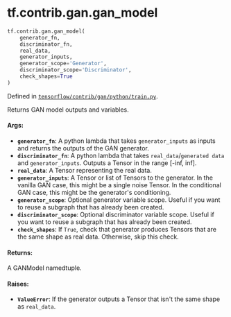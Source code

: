 <div itemscope itemtype="http://developers.google.com/ReferenceObject">
<meta itemprop="name" content="tf.contrib.gan.gan_model" />
<meta itemprop="path" content="Stable" />
</div>

# tf.contrib.gan.gan_model

``` python
tf.contrib.gan.gan_model(
    generator_fn,
    discriminator_fn,
    real_data,
    generator_inputs,
    generator_scope='Generator',
    discriminator_scope='Discriminator',
    check_shapes=True
)
```



Defined in [`tensorflow/contrib/gan/python/train.py`](https://www.tensorflow.org/code/tensorflow/contrib/gan/python/train.py).

Returns GAN model outputs and variables.

#### Args:

* <b>`generator_fn`</b>: A python lambda that takes `generator_inputs` as inputs and
    returns the outputs of the GAN generator.
* <b>`discriminator_fn`</b>: A python lambda that takes `real_data`/`generated data`
    and `generator_inputs`. Outputs a Tensor in the range [-inf, inf].
* <b>`real_data`</b>: A Tensor representing the real data.
* <b>`generator_inputs`</b>: A Tensor or list of Tensors to the generator. In the
    vanilla GAN case, this might be a single noise Tensor. In the conditional
    GAN case, this might be the generator's conditioning.
* <b>`generator_scope`</b>: Optional generator variable scope. Useful if you want to
    reuse a subgraph that has already been created.
* <b>`discriminator_scope`</b>: Optional discriminator variable scope. Useful if you
    want to reuse a subgraph that has already been created.
* <b>`check_shapes`</b>: If `True`, check that generator produces Tensors that are the
    same shape as real data. Otherwise, skip this check.


#### Returns:

A GANModel namedtuple.


#### Raises:

* <b>`ValueError`</b>: If the generator outputs a Tensor that isn't the same shape as
    `real_data`.